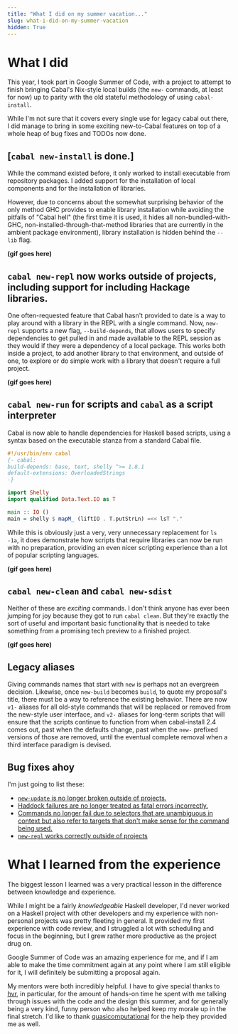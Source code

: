 ```yaml
---
title: "What I did on my summer vacation..."
slug: what-i-did-on-my-summer-vacation
hidden: True
---
```


# What I did

This year, I took part in Google Summer of Code, with a project to attempt to finish bringing Cabal's Nix-style local builds (the `new-` commands, at least for now) up to parity with the old stateful methodology of using `cabal-install`.

While I'm not sure that it covers every single use for legacy cabal out there, I did manage to bring in some exciting new-to-Cabal features on top of a whole heap of bug fixes and TODOs now done.

## [`cabal new-install` is done.]
	
While the command existed before, it only worked to install executable from repository packages. I added support for the installation of local components and for the installation of libraries.

However, due to concerns about the somewhat surprising behavior of the only method GHC provides to enable library installation while avoiding the pitfalls of "Cabal hell" (the first time it is used, it hides all non-bundled-with-GHC, non-installed-through-that-method libraries that are currently in the ambient package environment), library installation is hidden behind the `--lib` flag.

**(gif goes here)**

## `cabal new-repl` now works outside of projects, including support for including Hackage libraries.

One often-requested feature that Cabal hasn't provided to date is a way to play around with a library in the REPL with a single command. Now, `new-repl` supports a new flag, `--build-depends`, that allows users to specify dependencies to get pulled in and made available to the REPL session as they would if they were a dependency of a local package. This works both inside a project, to add another library to that environment, and outside of one, to explore or do simple work with a library that doesn't require a full project.

**(gif goes here)**

## `cabal new-run` for scripts and `cabal` as a script interpreter

Cabal is now able to handle dependencies for Haskell based scripts, using a syntax based on the executable stanza from a standard Cabal file.

```haskell
#!/usr/bin/env cabal
{- cabal:
build-depends: base, text, shelly ^>= 1.8.1
default-extensions: OverloadedStrings
-}

import Shelly
import qualified Data.Text.IO as T

main :: IO ()
main = shelly $ mapM_ (liftIO . T.putStrLn) =<< lsT "."
```

While this is obviously just a very, very unnecessary replacement for `ls -1a`, it does demonstrate how scripts that require libraries can now be run with no preparation, providing an even nicer scripting experience than a lot of popular scripting languages. 

**(gif goes here)**

## `cabal new-clean` and `cabal new-sdist`

Neither of these are *exciting* commands. I don't think anyone has ever been jumping for joy because they got to run `cabal clean`. But they're exactly the sort of useful and important basic functionality that is needed to take something from a promising tech preview to a finished project.

**(gif goes here)**

## Legacy aliases

Giving commands names that start with `new` is perhaps not an evergreen decision. Likewise, once `new-build` becomes `build`, to quote my proposal's title, there must be a way to reference the existing behavior. There are now `v1-` aliases for all old-style commands that will be replaced or removed from the new-style user interface, and `v2-` aliases for long-term scripts that will ensure that the scripts continue to function from when cabal-install 2.4 comes out, past when the defaults change, past when the `new-` prefixed versions of those are removed, until the eventual complete removal when a third interface paradigm is devised.

## Bug fixes ahoy

I'm just going to list these:

- [`new-update` is no longer broken outside of projects.](https://github.com/haskell/cabal/issues/5398)
- [Haddock failures are no longer treated as fatal errors incorrectly.](https://github.com/haskell/cabal/issues/5459)
- [Commands no longer fail due to selectors that are unambiguous in context but also refer to targets that don't make sense for the command being used.](https://github.com/haskell/cabal/issues/5461)
- [`new-repl` works correctly outside of projects](https://github.com/haskell/cabal/issues/5425)

# What I learned from the experience

The biggest lesson I learned was a very practical lesson in the difference between knowledge and experience. 

While I might be a fairly *knowledgeable* Haskell developer, I'd never worked on a Haskell project with other developers and my experience with non-personal projects was pretty fleeting in general. It provided my first experience with code review, and I struggled a lot with scheduling and focus in the beginning, but I grew rather more productive as the project drug on.

Google Summer of Code was an amazing experience for me, and if I am able to make the time commitment again at any point where I am still eligible for it, I will definitely be submitting a proposal again.

My mentors were both incredibly helpful. I have to give special thanks to [hvr](https://github.com/hvr), in particular, for the amount of hands-on time he spent with me talking through issues with the code and the design this summer, and for generally being a very kind, funny person who also helped keep my morale up in the final stretch. I'd like to thank [quasicomputational](https://github.com/quasicomputational) for the help they provided me as well.